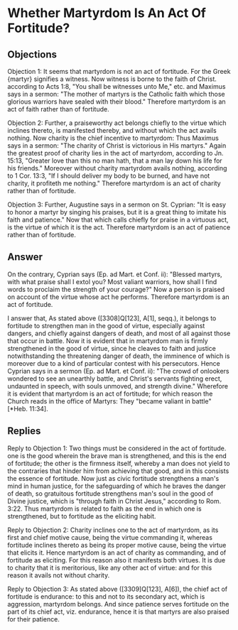 # Whether Martyrdom Is An Act Of Fortitude?

## Objections

Objection 1: It seems that martyrdom is not an act of fortitude. For the Greek {martyr} signifies a witness. Now witness is borne to the faith of Christ. according to Acts 1:8, "You shall be witnesses unto Me," etc. and Maximus says in a sermon: "The mother of martyrs is the Catholic faith which those glorious warriors have sealed with their blood." Therefore martyrdom is an act of faith rather than of fortitude.

Objection 2: Further, a praiseworthy act belongs chiefly to the virtue which inclines thereto, is manifested thereby, and without which the act avails nothing. Now charity is the chief incentive to martyrdom: Thus Maximus says in a sermon: "The charity of Christ is victorious in His martyrs." Again the greatest proof of charity lies in the act of martyrdom, according to Jn. 15:13, "Greater love than this no man hath, that a man lay down his life for his friends." Moreover without charity martyrdom avails nothing, according to 1 Cor. 13:3, "If I should deliver my body to be burned, and have not charity, it profiteth me nothing." Therefore martyrdom is an act of charity rather than of fortitude.

Objection 3: Further, Augustine says in a sermon on St. Cyprian: "It is easy to honor a martyr by singing his praises, but it is a great thing to imitate his faith and patience." Now that which calls chiefly for praise in a virtuous act, is the virtue of which it is the act. Therefore martyrdom is an act of patience rather than of fortitude.

## Answer

On the contrary, Cyprian says (Ep. ad Mart. et Conf. ii): "Blessed martyrs, with what praise shall I extol you? Most valiant warriors, how shall I find words to proclaim the strength of your courage?" Now a person is praised on account of the virtue whose act he performs. Therefore martyrdom is an act of fortitude.

I answer that, As stated above ([3308]Q[123], A[1], seqq.), it belongs to fortitude to strengthen man in the good of virtue, especially against dangers, and chiefly against dangers of death, and most of all against those that occur in battle. Now it is evident that in martyrdom man is firmly strengthened in the good of virtue, since he cleaves to faith and justice notwithstanding the threatening danger of death, the imminence of which is moreover due to a kind of particular contest with his persecutors. Hence Cyprian says in a sermon (Ep. ad Mart. et Conf. ii): "The crowd of onlookers wondered to see an unearthly battle, and Christ's servants fighting erect, undaunted in speech, with souls unmoved, and strength divine." Wherefore it is evident that martyrdom is an act of fortitude; for which reason the Church reads in the office of Martyrs: They "became valiant in battle" [*Heb. 11:34].

## Replies

Reply to Objection 1: Two things must be considered in the act of fortitude. one is the good wherein the brave man is strengthened, and this is the end of fortitude; the other is the firmness itself, whereby a man does not yield to the contraries that hinder him from achieving that good, and in this consists the essence of fortitude. Now just as civic fortitude strengthens a man's mind in human justice, for the safeguarding of which he braves the danger of death, so gratuitous fortitude strengthens man's soul in the good of Divine justice, which is "through faith in Christ Jesus," according to Rom. 3:22. Thus martyrdom is related to faith as the end in which one is strengthened, but to fortitude as the eliciting habit.

Reply to Objection 2: Charity inclines one to the act of martyrdom, as its first and chief motive cause, being the virtue commanding it, whereas fortitude inclines thereto as being its proper motive cause, being the virtue that elicits it. Hence martyrdom is an act of charity as commanding, and of fortitude as eliciting. For this reason also it manifests both virtues. It is due to charity that it is meritorious, like any other act of virtue: and for this reason it avails not without charity.

Reply to Objection 3: As stated above ([3309]Q[123], A[6]), the chief act of fortitude is endurance: to this and not to its secondary act, which is aggression, martyrdom belongs. And since patience serves fortitude on the part of its chief act, viz. endurance, hence it is that martyrs are also praised for their patience.